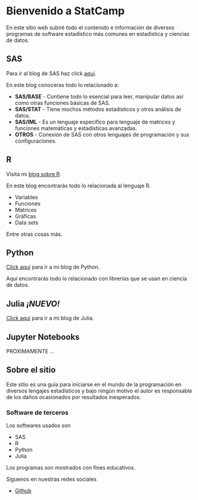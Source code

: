 # Bienvenido a StatCamp

En este sitio web subiré todo el contenido e información de diversos programas de software estadístico más comunes en estadística y ciencias de datos.

## SAS

Para ir al blog de SAS haz click [aquí](sas/intro_sas/index.html).

En este blog conoceras todo lo relacionado a:

* **SAS/BASE** - Contiene todo lo esencial para leer, manipular datos así como otras funciones básicas de SAS.
* **SAS/STAT** - Tiene muchos métodos estadísticos y otros análisis de datos.
* **SAS/IML** - Es un lenguaje específico para lenguaje de matrices y funciones matemáticas y estadísticas avanzadas.
* **OTROS** - Conexión de SAS con otros lenguajes de programación y sus configuraciones.

## R

Visita mi [blog sobre R](r/intro_r/index.html).

En este blog encontrarás todo lo relacionada al lenguaje R.

* Variables
* Funciones
* Matrices
* Gráficas
* Data sets

Entre otras cosas más.

## Python

[Click aquí](python/intro_python/index.html) para ir a mi blog de Python.

Aquí encontrarás todo lo relacionado con librerías que se usan en ciencia de datos.

## Julia *¡NUEVO!*

[Click aquí](julia/intro_julia/index.html) para ir a mi blog de Julia.

## Jupyter Notebooks

PROXIMAMENTE ...

## Sobre el sitio

Este sitio es una guía para iniciarse en el mundo de la programación en diversos lengajes estadísticos y bajo ningún motivo el autor es responsable de los daños ocasionados por resultados inesperados.

### Software de terceros

Los softwares usados son

- SAS
- R
- Python
- Julia

Los programas son mostrados con fines educativos.

Síguenos en nuestras redes sociales

- [Github](https://github.com/FranciscoAriel)
